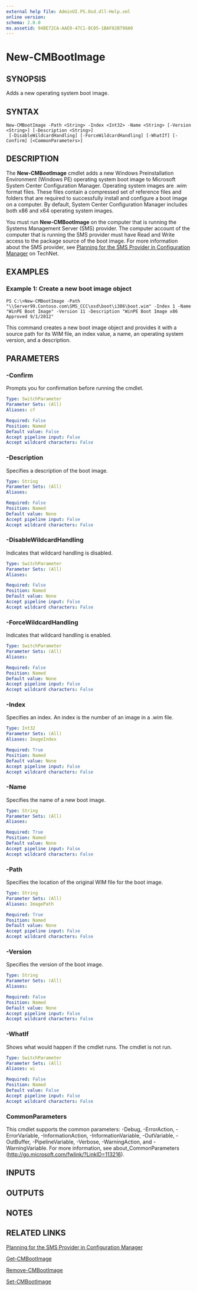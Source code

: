 ```yaml
---
external help file: AdminUI.PS.Osd.dll-Help.xml
online version: 
schema: 2.0.0
ms.assetid: 94BE72CA-AAE0-47C1-8C05-1BAF02B798A0
---
```


# New-CMBootImage

## SYNOPSIS
Adds a new operating system boot image.

## SYNTAX

```
New-CMBootImage -Path <String> -Index <Int32> -Name <String> [-Version <String>] [-Description <String>]
 [-DisableWildcardHandling] [-ForceWildcardHandling] [-WhatIf] [-Confirm] [<CommonParameters>]
```

## DESCRIPTION
The **New-CMBootImage** cmdlet adds a new Windows Preinstallation Environment (Windows PE) operating system boot image to Microsoft System Center Configuration Manager.
Operating system images are .wim format files.
These files contain a compressed set of reference files and folders that are required to successfully install and configure a boot image on a computer.
By default, System Center Configuration Manager includes both x86 and x64 operating system images.

You must run **New-CMBootImage** on the computer that is running the Systems Management Server (SMS) provider.
The computer account of the computer that is running the SMS provider must have Read and Write access to the package source of the boot image.
For more information about the SMS provider, see [Planning for the SMS Provider in Configuration Manager](http://go.microsoft.com/fwlink/?LinkID=263566) on TechNet.

## EXAMPLES

### Example 1: Create a new boot image object
```
PS C:\>New-CMBootImage -Path "\\Server99.Contoso.com\SMS_CCC\osd\boot\i386\boot.wim" -Index 1 -Name "WinPE Boot Image" -Version 11 -Description "WinPE Boot Image x86 Approved 9/1/2012"
```

This command creates a new boot image object and provides it with a source path for its WIM file, an index value, a name, an operating system version, and a description.

## PARAMETERS

### -Confirm
Prompts you for confirmation before running the cmdlet.

```yaml
Type: SwitchParameter
Parameter Sets: (All)
Aliases: cf

Required: False
Position: Named
Default value: False
Accept pipeline input: False
Accept wildcard characters: False
```

### -Description
Specifies a description of the boot image.

```yaml
Type: String
Parameter Sets: (All)
Aliases: 

Required: False
Position: Named
Default value: None
Accept pipeline input: False
Accept wildcard characters: False
```

### -DisableWildcardHandling
Indicates that wildcard handling is disabled.

```yaml
Type: SwitchParameter
Parameter Sets: (All)
Aliases: 

Required: False
Position: Named
Default value: None
Accept pipeline input: False
Accept wildcard characters: False
```

### -ForceWildcardHandling
Indicates that wildcard handling is enabled.

```yaml
Type: SwitchParameter
Parameter Sets: (All)
Aliases: 

Required: False
Position: Named
Default value: None
Accept pipeline input: False
Accept wildcard characters: False
```

### -Index
Specifies an index.
An index is the number of an image in a .wim file.

```yaml
Type: Int32
Parameter Sets: (All)
Aliases: ImageIndex

Required: True
Position: Named
Default value: None
Accept pipeline input: False
Accept wildcard characters: False
```

### -Name
Specifies the name of a new boot image.

```yaml
Type: String
Parameter Sets: (All)
Aliases: 

Required: True
Position: Named
Default value: None
Accept pipeline input: False
Accept wildcard characters: False
```

### -Path
Specifies the location of the original WIM file for the boot image.

```yaml
Type: String
Parameter Sets: (All)
Aliases: ImagePath

Required: True
Position: Named
Default value: None
Accept pipeline input: False
Accept wildcard characters: False
```

### -Version
Specifies the version of the boot image.

```yaml
Type: String
Parameter Sets: (All)
Aliases: 

Required: False
Position: Named
Default value: None
Accept pipeline input: False
Accept wildcard characters: False
```

### -WhatIf
Shows what would happen if the cmdlet runs.
The cmdlet is not run.

```yaml
Type: SwitchParameter
Parameter Sets: (All)
Aliases: wi

Required: False
Position: Named
Default value: False
Accept pipeline input: False
Accept wildcard characters: False
```

### CommonParameters
This cmdlet supports the common parameters: -Debug, -ErrorAction, -ErrorVariable, -InformationAction, -InformationVariable, -OutVariable, -OutBuffer, -PipelineVariable, -Verbose, -WarningAction, and -WarningVariable. For more information, see about_CommonParameters (http://go.microsoft.com/fwlink/?LinkID=113216).

## INPUTS

## OUTPUTS

## NOTES

## RELATED LINKS

[Planning for the SMS Provider in Configuration Manager](http://go.microsoft.com/fwlink/?LinkID=263566)

[Get-CMBootImage](./Get-CMBootImage.md)

[Remove-CMBootImage](./Remove-CMBootImage.md)

[Set-CMBootImage](./Set-CMBootImage.md)


